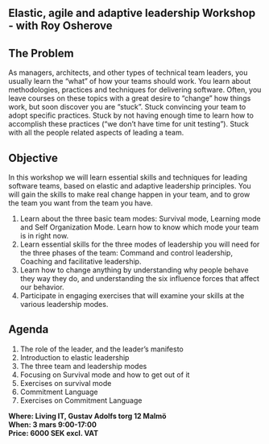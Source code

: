 ## Elastic, agile and adaptive leadership Workshop - with Roy Osherove

## The Problem
As managers, architects, and other types of technical team leaders, you usually learn the “what” of how your teams should work. You learn about methodologies, practices and techniques for delivering software. 
Often,  you leave courses on these topics with a great desire to “change” how things work, but soon discover you are “stuck”. Stuck convincing your team to adopt specific practices. Stuck by not having enough time to learn how to accomplish these practices (“we don’t have time for unit testing”). Stuck with all the people related aspects of leading a team.

## Objective
In this workshop we will learn essential skills and techniques for leading software teams, based on elastic and adaptive leadership principles. You will gain the skills to make real change happen in your team, and to grow the team you want from the team you have.

1. Learn about the three basic team modes: Survival mode, Learning mode and Self Organization Mode. Learn how to know which mode your team is in right now.
2. Learn essential skills for the three modes of leadership you will need for the three phases of the team: Command and control leadership, Coaching and facilitative leadership.
3. Learn how to change anything by understanding why people behave they way they do, and understanding the six influence forces that affect our behavior.
4. Participate in engaging exercises that will examine your skills at the various leadership modes.

## Agenda
1. The role of the leader, and the leader’s manifesto
2. Introduction to elastic leadership
3. The three team and leadership modes
4. Focusing on Survival mode and how to get out of it
5. Exercises on survival mode
6. Commitment Language
7. Exercises on Commitment Language

**Where: Living IT, Gustav Adolfs torg 12 Malmö**  
**When: 3 mars 9:00-17:00**  
**Price: 6000 SEK excl. VAT**  